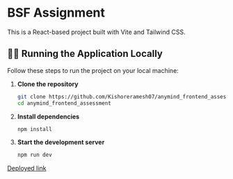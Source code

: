 # BSF Assignment

This is a React-based project built with Vite and Tailwind CSS.

## 🧑‍💻 Running the Application Locally

Follow these steps to run the project on your local machine:

1. **Clone the repository**
   ```bash
   git clone https://github.com/Kishoreramesh07/anymind_frontend_assessment.git
   cd anymind_frontend_assessment

2. **Install dependencies**
   ```bash
   npm install

3. **Start the development server**
   ```bash
   npm run dev

[Deployed link](https://onedaychat.netlify.app/)